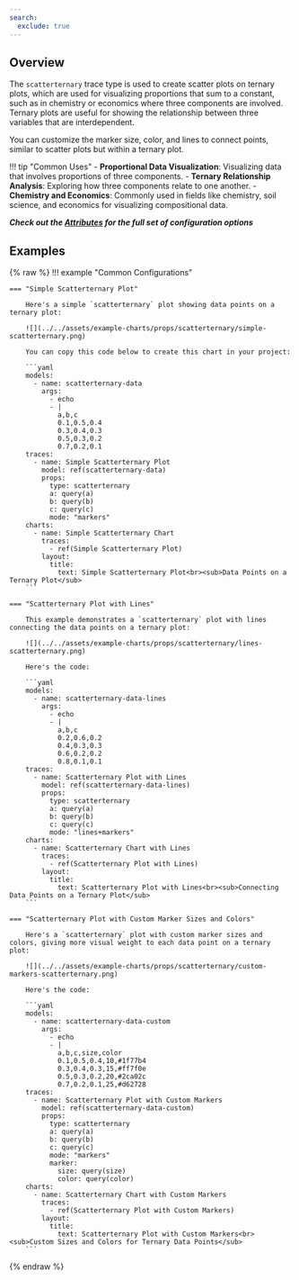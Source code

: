 ```yaml
---
search:
  exclude: true
---
```

<!--start-->
## Overview

The `scatterternary` trace type is used to create scatter plots on ternary plots, which are used for visualizing proportions that sum to a constant, such as in chemistry or economics where three components are involved. Ternary plots are useful for showing the relationship between three variables that are interdependent.

You can customize the marker size, color, and lines to connect points, similar to scatter plots but within a ternary plot.

!!! tip "Common Uses"
    - **Proportional Data Visualization**: Visualizing data that involves proportions of three components.
    - **Ternary Relationship Analysis**: Exploring how three components relate to one another.
    - **Chemistry and Economics**: Commonly used in fields like chemistry, soil science, and economics for visualizing compositional data.

_**Check out the [Attributes](../configuration/Trace/Props/Scatterternary/#attributes) for the full set of configuration options**_

## Examples

{% raw %}
!!! example "Common Configurations"

    === "Simple Scatterternary Plot"

        Here's a simple `scatterternary` plot showing data points on a ternary plot:

        ![](../../assets/example-charts/props/scatterternary/simple-scatterternary.png)

        You can copy this code below to create this chart in your project:

        ```yaml
        models:
          - name: scatterternary-data
            args:
              - echo
              - |
                a,b,c
                0.1,0.5,0.4
                0.3,0.4,0.3
                0.5,0.3,0.2
                0.7,0.2,0.1
        traces:
          - name: Simple Scatterternary Plot
            model: ref(scatterternary-data)
            props:
              type: scatterternary
              a: query(a)
              b: query(b)
              c: query(c)
              mode: "markers"
        charts:
          - name: Simple Scatterternary Chart
            traces:
              - ref(Simple Scatterternary Plot)
            layout:
              title:
                text: Simple Scatterternary Plot<br><sub>Data Points on a Ternary Plot</sub>
        ```

    === "Scatterternary Plot with Lines"

        This example demonstrates a `scatterternary` plot with lines connecting the data points on a ternary plot:

        ![](../../assets/example-charts/props/scatterternary/lines-scatterternary.png)

        Here's the code:

        ```yaml
        models:
          - name: scatterternary-data-lines
            args:
              - echo
              - |
                a,b,c
                0.2,0.6,0.2
                0.4,0.3,0.3
                0.6,0.2,0.2
                0.8,0.1,0.1
        traces:
          - name: Scatterternary Plot with Lines
            model: ref(scatterternary-data-lines)
            props:
              type: scatterternary
              a: query(a)
              b: query(b)
              c: query(c)
              mode: "lines+markers"
        charts:
          - name: Scatterternary Chart with Lines
            traces:
              - ref(Scatterternary Plot with Lines)
            layout:
              title:
                text: Scatterternary Plot with Lines<br><sub>Connecting Data Points on a Ternary Plot</sub>
        ```

    === "Scatterternary Plot with Custom Marker Sizes and Colors"

        Here's a `scatterternary` plot with custom marker sizes and colors, giving more visual weight to each data point on a ternary plot:

        ![](../../assets/example-charts/props/scatterternary/custom-markers-scatterternary.png)

        Here's the code:

        ```yaml
        models:
          - name: scatterternary-data-custom
            args:
              - echo
              - |
                a,b,c,size,color
                0.1,0.5,0.4,10,#1f77b4
                0.3,0.4,0.3,15,#ff7f0e
                0.5,0.3,0.2,20,#2ca02c
                0.7,0.2,0.1,25,#d62728
        traces:
          - name: Scatterternary Plot with Custom Markers
            model: ref(scatterternary-data-custom)
            props:
              type: scatterternary
              a: query(a)
              b: query(b)
              c: query(c)
              mode: "markers"
              marker:
                size: query(size)
                color: query(color)
        charts:
          - name: Scatterternary Chart with Custom Markers
            traces:
              - ref(Scatterternary Plot with Custom Markers)
            layout:
              title:
                text: Scatterternary Plot with Custom Markers<br><sub>Custom Sizes and Colors for Ternary Data Points</sub>
        ```

{% endraw %}
<!--end-->